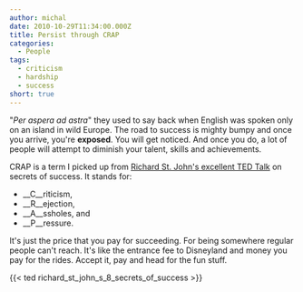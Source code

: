 ```yaml
---
author: michal
date: 2010-10-29T11:34:00.000Z
title: Persist through CRAP
categories:
  - People
tags:
  - criticism
  - hardship
  - success
short: true
---
```


"_Per aspera ad astra_" they used to say back when English was spoken only on an island in wild Europe. The road to success is mighty bumpy and once you arrive, you're __exposed__. You will get noticed. And once you do, a lot of people will attempt to diminish your talent, skills and achievements.

<!--more-->

CRAP is a term I picked up from [Richard St. John's excellent TED Talk](http://www.ted.com/talks/lang/eng/richard_st_john_s_8_secrets_of_success.html "TED Talk: Richard St. John's 8 secrets of success") on secrets of success. It stands for:

- __C__riticism,
- __R__ejection,
- __A__ssholes, and
- __P__ressure.

It's just the price that you pay for succeeding. For being somewhere regular people can't reach. It's like the entrance fee to Disneyland and money you pay for the rides. Accept it, pay and head for the fun stuff.

{{< ted richard_st_john_s_8_secrets_of_success >}}
